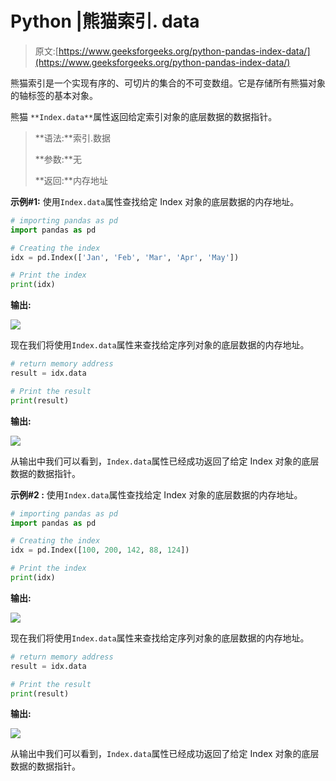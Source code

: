 # Python |熊猫索引. data

> 原文:[https://www.geeksforgeeks.org/python-pandas-index-data/](https://www.geeksforgeeks.org/python-pandas-index-data/)

熊猫索引是一个实现有序的、可切片的集合的不可变数组。它是存储所有熊猫对象的轴标签的基本对象。

熊猫 `**Index.data**`属性返回给定索引对象的底层数据的数据指针。

> **语法:**索引.数据
> 
> **参数:**无
> 
> **返回:**内存地址

**示例#1:** 使用`Index.data`属性查找给定 Index 对象的底层数据的内存地址。

```py
# importing pandas as pd
import pandas as pd

# Creating the index
idx = pd.Index(['Jan', 'Feb', 'Mar', 'Apr', 'May'])

# Print the index
print(idx)
```

**输出:**

![](img/fc8b782aee16162731fbb602f61e5c2e.png)

现在我们将使用`Index.data`属性来查找给定序列对象的底层数据的内存地址。

```py
# return memory address
result = idx.data

# Print the result
print(result)
```

**输出:**

![](img/9d6a16cb5288c2da257b90ad544edc97.png)

从输出中我们可以看到，`Index.data`属性已经成功返回了给定 Index 对象的底层数据的数据指针。

**示例#2 :** 使用`Index.data`属性查找给定 Index 对象的底层数据的内存地址。

```py
# importing pandas as pd
import pandas as pd

# Creating the index
idx = pd.Index([100, 200, 142, 88, 124])

# Print the index
print(idx)
```

**输出:**

![](img/a7e2ae3749858d771e74111e592606bd.png)

现在我们将使用`Index.data`属性来查找给定序列对象的底层数据的内存地址。

```py
# return memory address
result = idx.data

# Print the result
print(result)
```

**输出:**

![](img/098934a4596cb6eb57d516f16a18cf31.png)

从输出中我们可以看到，`Index.data`属性已经成功返回了给定 Index 对象的底层数据的数据指针。